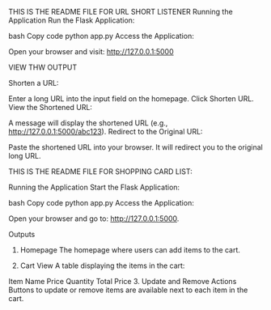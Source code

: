 THIS IS THE README FILE FOR URL SHORT LISTENER
Running the Application
Run the Flask Application:

bash
Copy code
python app.py
Access the Application:

Open your browser and visit: http://127.0.0.1:5000

VIEW THW OUTPUT

Shorten a URL:

Enter a long URL into the input field on the homepage.
Click Shorten URL.
View the Shortened URL:

A message will display the shortened URL (e.g., http://127.0.0.1:5000/abc123).
Redirect to the Original URL:

Paste the shortened URL into your browser.
It will redirect you to the original long URL.

THIS IS THE README FILE FOR SHOPPING CARD LIST:

Running the Application
Start the Flask Application:

bash
Copy code
python app.py
Access the Application:

Open your browser and go to: http://127.0.0.1:5000.

Outputs
1. Homepage
The homepage where users can add items to the cart.

2. Cart View
A table displaying the items in the cart:

Item Name
Price
Quantity
Total Price
3. Update and Remove Actions
Buttons to update or remove items are available next to each item in the cart.



